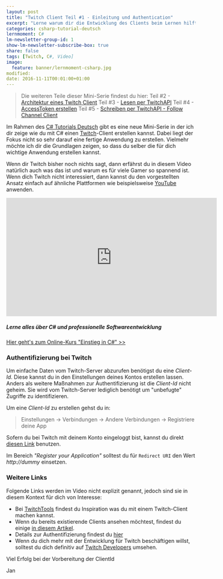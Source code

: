 ```yaml
---
layout: post
title: "Twitch Client Teil #1 - Einleitung und Authentication"
excerpt: "Lerne warum dir die Entwicklung des Clients beim Lernen hilft."
categories: csharp-tutorial-deutsch
lernmoment: C#
lm-newsletter-group-id: 1
show-lm-newsletter-subscribe-box: true
share: false
tags: [Twitch, C#, Video]
image:
  feature: banner/lernmoment-csharp.jpg
modified:
date: 2016-11-11T00:01:00+01:00
---
```


> Die weiteren Teile dieser Mini-Serie findest du hier:
> Teil #2 - [Architektur eines Twitch Client](/csharp-tutorial-deutsch/twitch-client-architektur/)
> Teil #3 - [Lesen per TwitchAPI](/csharp-tutorial-deutsch/twitch-client-daten-lesen-per-api/)
> Teil #4 - [AccessToken erstellen](/csharp-tutorial-deutsch/twitch-client-access-token-erstellen/)
> Teil #5 - [Schreiben per TwitchAPI - Follow Channel Client](/csharp-tutorial-deutsch/twitch-client-daten-schreiben-per-api/)

Im Rahmen des [C# Tutorials Deutsch](https://www.youtube.com/playlist?list=PLP2TrPpx5VNkr-wmkjguVZAvN4T5EPJbF) gibt es eine neue Mini-Serie in der ich dir zeige wie du mit C# einen [Twitch](http://www.twitch.tv)-Client erstellen kannst. Dabei liegt der Fokus nicht so sehr darauf eine fertige Anwendung zu erstellen. Vielmehr möchte ich dir die Grundlagen zeigen, so dass du selber die für dich wichtige Anwendung erstellen kannst.

Wenn dir Twitch bisher noch nichts sagt, dann erfährst du in diesem Video natürlich auch was das ist und warum es für viele Gamer so spannend ist. Wenn dich Twitch nicht interessiert, dann kannst du den vorgestellten Ansatz einfach auf ähnliche Plattformen wie beispielsweise [YouTube](https://www.youtube.de) anwenden.

<iframe width="560" height="315" src="https://www.youtube-nocookie.com/embed/uDDTIuk476k" frameborder="0" allow="encrypted-media" allowfullscreen></iframe>

<div class="subscribe-notice">
<h5>Lerne alles über C# und professionelle Softwareentwicklung</h5>
<a markdown="0" href="https://www.udemy.com/course/einstieg-in-csharp-software-programmieren-wie-ein-profi/?couponCode=CS_20-0121_LMDE" class="notice-button">Hier geht's zum Online-Kurs "Einstieg in C#" >></a>
</div>

### Authentifizierung bei Twitch

Um einfache Daten vom Twitch-Server abzurufen benötigst du eine *Client-Id*. Diese kannst du in den Einstellungen deines Kontos erstellen lassen. Anders als weitere Maßnahmen zur Authentifizierung ist die *Client-Id* nicht geheim. Sie wird vom Twitch-Server lediglich benötigt um "unbefugte" Zugriffe zu identifizieren.

Um eine *Client-Id* zu erstellen gehst du in:

> Einstellungen -> Verbindungen -> Andere Verbindungen -> Registriere deine App

Sofern du bei Twitch mit deinem Konto eingeloggt bist, kannst du direkt [diesen Link](https://www.twitch.tv/settings/connections) benutzen.

Im Bereich *"Register your Application"* solltest du für `Redirect URI` den Wert *http://dummy* einsetzen. 

### Weitere Links

Folgende Links werden im Video nicht explizit genannt, jedoch sind sie in diesem Kontext für dich von Interesse:

 - Bei [TwitchTools](https://www.twitchtools.com) findest du Inspiration was du mit einem Twitch-Client machen kannst.
 - Wenn du bereits existierende Clients ansehen möchtest, findest du einige [in diesem Artikel](http://liftgaming.com/2015/05/the-best-bots-tools-and-services-for-twitch-streaming/).
 - Details zur Authentifizierung findest du [hier](https://dev.twitch.tv/docs/authentication/)
 - Wenn du dich mehr mit der Entwicklung für Twitch beschäftigen willst, solltest du dich definitiv auf [Twitch Developers](https://dev.twitch.tv/docs/authentication/) umsehen.  

Viel Erfolg bei der Vorbereitung der ClientId

Jan
